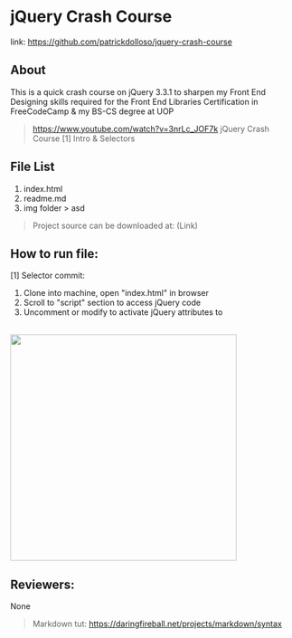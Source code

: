 # jQuery Crash Course
link: https://github.com/patrickdolloso/jquery-crash-course

## About 
This is a quick crash course on jQuery 3.3.1 to sharpen my Front End Designing skills required for the Front End Libraries Certification in FreeCodeCamp & my BS-CS degree at UOP

> https://www.youtube.com/watch?v=3nrLc_JOF7k
> jQuery Crash Course [1] Intro & Selectors

## File List
1. index.html
2. readme.md
3. img folder > asd

> Project source can be downloaded at:
> (Link)

## How to run file:
[1] Selector commit:
1. Clone into machine, open "index.html" in browser
2. Scroll to "script" section to access jQuery code
3. Uncomment or modify to activate jQuery attributes to
<br />
<img src="img/jquery1.0.gif" width="400px">

## Reviewers:
None

> Markdown tut:
> https://daringfireball.net/projects/markdown/syntax